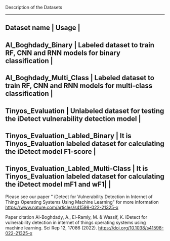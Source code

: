 Description of the Datasets

-----------------------------------------------------------------------------------------------------------------------------
Dataset name                         |                                Usage                                                 |
-----------------------------------------------------------------------------------------------------------------------------
Al_Boghdady_Binary                   | Labeled dataset to train RF, CNN and RNN models for binary classification            |
-----------------------------------------------------------------------------------------------------------------------------
Al_Boghdady_Multi_Class              | Labeled dataset to train RF, CNN and RNN models for multi-class classification       |
-----------------------------------------------------------------------------------------------------------------------------
Tinyos_Evaluation                    | Unlabeled dataset for testing the iDetect vulnerability detection model              |
-----------------------------------------------------------------------------------------------------------------------------
Tinyos_Evaluation_Labled_Binary      | It is Tinyos_Evaluation labeled dataset for calculating the iDetect model F1-score   |
-----------------------------------------------------------------------------------------------------------------------------
Tinyos_Evaluation_Labled_Multi-Class | It is Tinyos_Evaluation labeled dataset for calculating the iDetect model mF1 and wF1|                                                                                      |
-----------------------------------------------------------------------------------------------------------------------------
Please see our paper " iDetect for Vulnerability Detection in Internet of Things Operating Systems Using Machine Learning" for more information
https://www.nature.com/articles/s41598-022-21325-x

Paper citation 
Al-Boghdady, A., El-Ramly, M. & Wassif, K. iDetect for vulnerability detection in internet of things operating systems using machine learning. Sci Rep 12, 17086 (2022). https://doi.org/10.1038/s41598-022-21325-x

